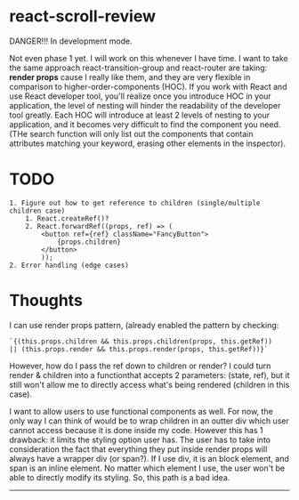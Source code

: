 # react-scroll-review

DANGER!!! In development mode.

Not even phase 1 yet. I will work on this whenever I have time.
I want to take the same approach react-transition-group and react-router are taking: **render props** cause I really like them, and they are very flexible in comparison to higher-order-components (HOC). If you work with React and use React developer tool, you'll realize once you introduce HOC in your application, the level of nesting will hinder the readability of the developer tool greatly. Each HOC will introduce at least 2 levels of nesting to your application, and it becomes very difficult to find the component you need. (THe search function will only list out the components that contain attributes matching your keyword, erasing other elements in the inspector).

# TODO

    1. Figure out how to get reference to children (single/multiple children case)
        1. React.createRef()?
        2. React.forwardRef((props, ref) => (
            <button ref={ref} className="FancyButton">
                {props.children}
            </button>
            ));
    2. Error handling (edge cases)

# Thoughts

I can use render props pattern, (already enabled the pattern by checking:

    `{(this.props.children && this.props.children(props, this.getRef))
    || (this.props.render && this.props.render(props, this.getRef))}`

However, how do I pass the ref down to children or render? I could turn render & children into a functionthat accepts 2 parameters: (state, ref), but it still won't allow me to directly access what's being rendered (children in this case).

I want to allow users to use functional components as well. For now, the only way I can think of would be to wrap children in an outter div which user cannot access because it is done inside my code. However this has 1 drawback: it limits the styling option user has. The user has to take into consideration the fact that everything they put inside render props will always have a wrapper div (or span?). If I use div, it is an block element, and span is an inline element. No matter which element I use, the user won't be able to directly modify its styling. So, this path is a bad idea.

---
